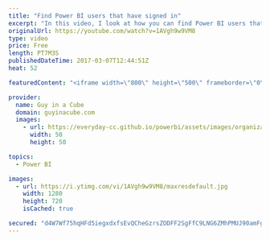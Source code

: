 ```yaml
---
title: "Find Power BI users that have signed in"
excerpt: "In this video, I look at how you can find Power BI users that have signed in within your organization.   I start with looking at PowerShell to see which users have a license assigned, but then we can head over to Azure Active Directory and look at some of the reports that are built in if you have an"
originalUrl: https://youtube.com/watch?v=1AVgh9w9VM8
type: video
price: Free
length: PT7M3S
publishedDateTime: 2017-03-07T12:44:51Z
heat: 52

featuredContent: "<iframe width=\"800\" height=\"500\" frameborder=\"0\" src=\"https://www.youtube.com/embed/1AVgh9w9VM8\" allow=\"accelerometer; autoplay; encrypted-media; gyroscope; picture-in-picture\" allowfullscreen></iframe>"

provider:
  name: Guy in a Cube
  domain: guyinacube.com
  images:
    - url: https://everyday-cc.github.io/powerbi/assets/images/organizations/guyinacube.com-50x50.jpg
      width: 50
      height: 50

topics:
  - Power BI

images:
  - url: https://i.ytimg.com/vi/1AVgh9w9VM8/maxresdefault.jpg
    width: 1280
    height: 720
    isCached: true

secured: "d4W7Wf75hqHFd5iegxdxfsEvQCheGzrsZODFF2SgFfC9LNG6ZMhPMUJ90amFgwfvE4amEGgeilNEFGicuYKlZK5o75s1upZrwW9/PpaStrgW7me0a1paIGmvz9g8CkOzFevza9zcnwDuR3hyXcrrASiPuWz+9P70b4O5+zHZswBxw+p8AKPATbfcfso3w0aDRfyffDWVQqc4+a96jKN9u1uJVz2fKpg9lDvHxJo6R2LhN6v98kIiSrKU6RFZK8Ys/iLUirBftqfOwz4yQea6no5+KxYyHOAjjy0eoI2VcIioLICq2sKHXu/KL64igmFsy2R6rgqcHmH4wJwtJddgdSh1UfRO0FMRzdh2IQnUHRWdC6llqV7QkuOcvPdhHyj3pUqyIe/cSTSBOHXMGHnPGofXP1wbK9gx04Jc1zSm+us=;25b0Z7iZPze/D8h5pQbRzQ=="
---
```


